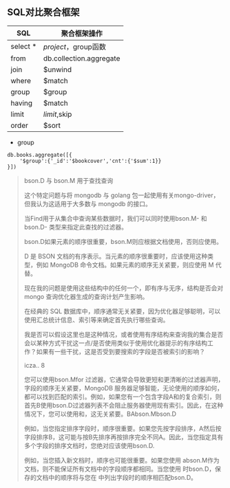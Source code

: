 ## SQL对比聚合框架

| SQL      | 聚合框架操作            |
| -------- | ----------------------- |
| select * | $project，$group函数    |
| from     | db.collection.aggregate |
| join     | $unwind                 |
| where    | $match                  |
| group    | $group                  |
| having   | $match                  |
| limit    | $limit,$skip            |
| order    | $sort                   |



- group

```
db.books.aggregate([{
	'$group':{'_id':'$bookcover','cnt':{'$sum':1}}
}])
```





>bson.D 与 bson.M 用于查找查询
>
>这个特定问题与将 mongodb 与 golang 包一起使用有关mongo-driver，但我认为这适用于大多数与 mongodb 的接口。
>
>当Find用于从集合中查询某些数据时，我们可以同时使用bson.M- 和bson.D- 类型来指定此查找的过滤器。
>
>bson.D如果元素的顺序很重要，bson.M则应根据文档使用，否则应使用。
>
>D 是 BSON 文档的有序表示。当元素的顺序很重要时，应该使用这种类型，例如 MongoDB 命令文档。如果元素的顺序无关紧要，则应使用 M 代替。
>
>现在我的问题是使用这些结构中的任何一个，即有序与无序，结构是否会对 mongo 查询优化器生成的查询计划产生影响。
>
>在经典的 SQL 数据库中，顺序通常无关紧要，因为优化器足够聪明，可以使用汇总统计信息、索引等来确定首先执行哪些查询。
>
>我是否可以假设这里也是这种情况，或者使用有序结构来查询我的集合是否会以某种方式干扰这一点/是否使用类似于使用优化器提示的有序结构工作？如果有一些干扰，这是否受到要搜索的字段是否被索引的影响？
>
>icza..  8
>
>您可以使用bson.Mfor 过滤器，它通常会导致更短和更清晰的过滤器声明，字段的顺序无关紧要，MongoDB 服务器足够智能，无论使用的顺序如何，都可以找到匹配的索引。例如，如果您有一个包含字段A和的复合索引，则首先B使用bson.D过滤器列表不会阻止服务器使用现有索引。因此，在这种情况下，您可以使用和，这无关紧要。BAbson.Mbson.D
>
>例如，当您指定排序字段时，顺序很重要。如果您先按字段排序，A然后按字段排序B，这可能与按B先排序再按排序完全不同A。因此，当您指定具有多个字段的排序文档时，您绝对应该使用bson.D.
>
>例如，当您插入新文档时，顺序也可能很重要。如果您使用 abson.M作为文档，则不能保证所有文档中的字段顺序都相同。当您使用 时bson.D，保存的文档中的顺序将与您在 中列出字段时的顺序相匹配bson.D。
